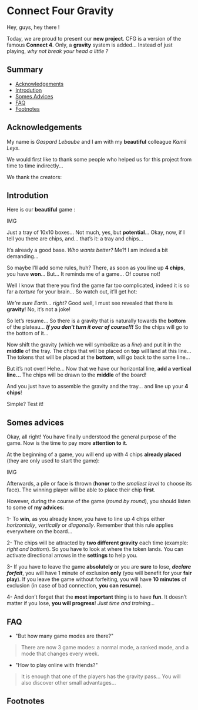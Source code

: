 # Connect Four Gravity

Hey, guys, hey there ! 

Today, we are proud to present our **new project**.
CFG is a version of the famous **Connect 4**. Only, a **gravity** system is added... Instead of just playing, *why not break your head a little ?*


## Summary

* [Acknowledgements](#acknowledgements)
* [Introdution](#introdution)
* [Somes Advices](#somes-advices)
* [FAQ](#faq)
* [Footnotes](#footnotes)


## Acknowledgements

My name is *Gaspard Lebaube* and I am with my **beautiful** colleague *Kamil Leys*. 

We would first like to thank some people who helped us for this project from time to time indirectly...

We thank the creators:


## Introdution

Here is our **beautiful** game :

IMG

Just a tray of 10x10 boxes...
Not much, yes, but **potential**...
Okay, now, if I tell you there are chips, and... that’s it: a tray and chips... 

It’s already a good base. *Who wants better?*
Me?! I am indeed a bit demanding...

So maybe I’ll add some rules, huh? 
There, as soon as you line up **4 chips**, you have **won**... But... It reminds me of a game... Of course not!

Well I know that there you find the game far too complicated, indeed it is so far a *torture* for your brain... So watch out, it’ll get hot:

*We’re sure Earth... right?* 
Good well, I must see revealed that there is **gravity**! No, it’s not a joke!

So let’s resume... So there is a gravity that is naturally towards the **bottom** of the plateau... ***If you don't turn it over of course!!!*** 
So the chips will go to the bottom of it...

Now shift the gravity (which we will symbolize as a *line*) and put it in the **middle** of the tray. 
The chips that will be placed on **top** will land at this line... The tokens that will be placed at the **bottom**, will go back to the same line...

But it’s not over! Hehe...
Now that we have our horizontal line, **add a vertical line...**
The chips will be drawn to the **middle** of the board! 

And you just have to assemble the gravity and the tray... and line up your **4 chips**! 

Simple? Test it!


## Somes advices 

Okay, all right! 
You have finally understood the general purpose of the game. Now is the time to pay more **attention to it**. 

At the beginning of a game, you will end up with 4 chips **already placed** (they are only used to start the game):

IMG

Afterwards, a pile or face is thrown (**honor** to the *smallest level* to choose its face).
The winning player will be able to place their chip **first**.

However, during the course of the game (*round by round*), you should listen to some of **my advices**:

1- To **win**, as you already know, you have to line up 4 chips either *horizontally*, *vertically* or *diagonally*. Remember that this rule applies everywhere on the board...

2- The chips will be attracted by **two different gravity** each time (example: *right and bottom*). So you have to look at where the token lands. You can activate directional arrows in the **settings** to help you.

3- If you have to leave the game **absolutely** or you are **sure** to lose, ***declare forfeit***, you will have 1 minute of exclusion **only** (you will benefit for your **fair play**). If you leave the game without forfeiting, you will have **10 minutes** of exclusion (in case of bad connection, **you can resume**).

4- And don’t forget that the **most important** thing is to have **fun**. It doesn’t matter if you lose, **you will progress**! *Just time and training...*


## FAQ

- "But how many game modes are there?"

> There are now 3 game modes: a normal mode, a ranked mode, and a mode that changes every week.

- "How to play online with friends?"

> It is enough that one of the players has the gravity pass... You will also discover other small advantages...

## Footnotes

